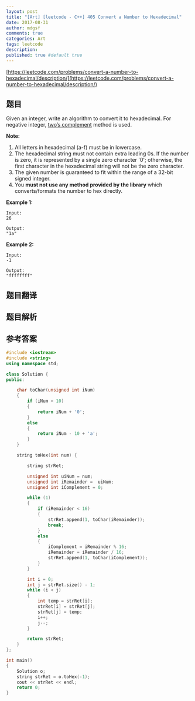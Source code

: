 ```yaml
---
layout: post
title: "[Art] [leetcode - C++] 405 Convert a Number to Hexadecimal"
date: 2017-08-31
author: mdgsf
comments: true
categories: Art
tags: leetcode
description:
published: true #default true
---
```


[https://leetcode.com/problems/convert-a-number-to-hexadecimal/description/](https://leetcode.com/problems/convert-a-number-to-hexadecimal/description/)

## 题目

 Given an integer, write an algorithm to convert it to hexadecimal. For negative integer, [two’s complement](https://en.wikipedia.org/wiki/Two%27s_complement) method is used.

**Note:**

1. All letters in hexadecimal (a-f) must be in lowercase.
2. The hexadecimal string must not contain extra leading 0s. If the number is zero, it is represented by a single zero character '0'; otherwise, the first character in the hexadecimal string will not be the zero character.
3. The given number is guaranteed to fit within the range of a 32-bit signed integer.
4. You **must not use any method provided by the library** which converts/formats the number to hex directly.

**Example 1:**

```
Input:
26

Output:
"1a"
```

**Example 2:**

```
Input:
-1

Output:
"ffffffff"
```

## 题目翻译

## 题目解析

## 参考答案

```c++
#include <iostream>
#include <string>
using namespace std;

class Solution {
public:

	char toChar(unsigned int iNum)
	{
		if (iNum < 10)
		{
			return iNum + '0';
		}
		else
		{
			return iNum - 10 + 'a';
		}
	}

	string toHex(int num) {

		string strRet;

		unsigned int uiNum = num;
		unsigned int iRemainder =  uiNum;
		unsigned int iComplement = 0;

		while (1)
		{
			if (iRemainder < 16)
			{
				strRet.append(1, toChar(iRemainder));
				break;
			}
			else
			{
				iComplement = iRemainder % 16;
				iRemainder = iRemainder / 16;
				strRet.append(1, toChar(iComplement));
			}
		}

		int i = 0;
		int j = strRet.size() - 1;
		while (i < j)
		{
			int temp = strRet[i];
			strRet[i] = strRet[j];
			strRet[j] = temp;
			i++;
			j--;
		}

		return strRet;
	}
};

int main()
{
	Solution o;
	string strRet = o.toHex(-1);
	cout << strRet << endl;
	return 0;
}
```


